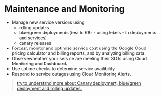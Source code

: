 # Maintenance and Monitoring


- Manage new service versions using 
    - rolling updates
    - blue/green deployments (test in K8s - using lebels - in deployments and services)
    - canary releases
- Forcasr, monitor and optimize service cost using the Google Cloud pricing calculator and billing reports, and by analyzing billing data.
- Observewheather your service are meeting their SLOs using Cloud Monitoring and Dashboard.
- Use uptime checks to determine service availibility.
- Respond to service outages using Cloud Monitoring Alerts. 

> [try to understand more about Canary deployment, blue/green deployment and rolling updates.](https://googlecourses.qwiklabs.com/course_sessions/276649/video/76864)